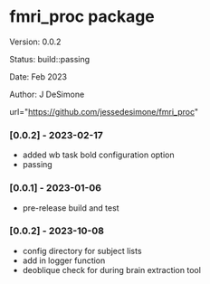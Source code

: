 fmri_proc package
==========
Version: 0.0.2

Status: build::passing

Date: Feb 2023

Author: J DeSimone

url="https://github.com/jessedesimone/fmri_proc"

### [0.0.2] - 2023-02-17
- added wb task bold configuration option
- passing

### [0.0.1] - 2023-01-06
- pre-release build and test

### [0.0.2] - 2023-10-08
- config directory for subject lists
- add in logger function
- deoblique check for during brain extraction tool